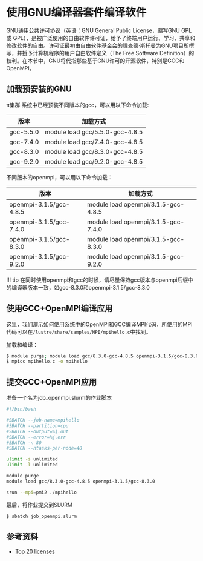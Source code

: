 # 使用GNU编译器套件编译软件

GNU通用公共许可协议（英语：GNU General Public License，缩写GNU GPL 或 GPL），是被广泛使用的自由软件许可证，给予了终端用户运行、学习、共享和修改软件的自由。许可证最初由自由软件基金会的理查德·斯托曼为GNU项目所撰写，并授予计算机程序的用户自由软件定义（The Free Software Definition）的权利。在本节中，GNU将代指那些基于GNU许可的开源软件，特别是GCC和OpenMPI。

## 加载预安装的GNU

π集群 系统中已经预装不同版本的gcc，可以用以下命令加载: 

| 版本 | 加载方式 |
| ---- | ------ |
| gcc-5.5.0   | module load gcc/5.5.0-gcc-4.8.5 |
| gcc-7.4.0 | module load gcc/7.4.0-gcc-4.8.5 |
| gcc-8.3.0 | module load gcc/8.3.0-gcc-4.8.5 |
| gcc-9.2.0 | module load gcc/9.2.0-gcc-4.8.5 | 

不同版本的openmpi，可以用以下命令加载：

| 版本 | 加载方式 |
| ---- | ------ |
| openmpi-3.1.5/gcc-4.8.5   | module load openmpi/3.1.5-gcc-4.8.5 |
| openmpi-3.1.5/gcc-7.4.0 | module load openmpi/3.1.5-gcc-7.4.0 | 
| openmpi-3.1.5/gcc-8.3.0 | module load openmpi/3.1.5-gcc-8.3.0 |
| openmpi-3.1.5/gcc-9.2.0 | module load openmpi/3.1.5-gcc-9.2.0 |

!!! tip
    在同时使用openmpi和gcc的时候，请尽量保持gcc版本与openmpi后缀中的编译器版本一致，如gcc-8.3.0和openmpi-3.1.5/gcc-8.3.0

## 使用GCC+OpenMPI编译应用

这里，我们演示如何使用系统中的OpenMPI和GCC编译MPI代码，所使用的MPI代码可以在`/lustre/share/samples/MPI/mpihello.c`中找到。

加载和编译：

```bash
$ module purge; module load gcc/8.3.0-gcc-4.8.5 openmpi-3.1.5/gcc-8.3.0
$ mpicc mpihello.c -o mpihello
```

## 提交GCC+OpenMPI应用

准备一个名为job_openmpi.slurm的作业脚本

```bash
#!/bin/bash

#SBATCH --job-name=mpihello
#SBATCH --partition=cpu
#SBATCH --output=%j.out
#SBATCH --error=%j.err
#SBATCH -n 80
#SBATCH --ntasks-per-node=40

ulimit -s unlimited
ulimit -l unlimited

module purge
module load gcc/8.3.0-gcc-4.8.5 openmpi-3.1.5/gcc-8.3.0

srun --mpi=pmi2 ./mpihello
```

最后，将作业提交到SLURM

```bash
$ sbatch job_openmpi.slurm
```

## 参考资料

- [Top 20 licenses](https://web.archive.org/web/20160719043600/https://www.blackducksoftware.com/top-open-source-licenses)
